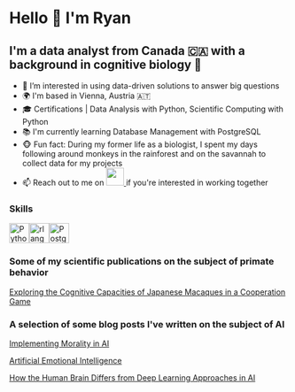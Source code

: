 Hello 👋 I'm Ryan
==================
I'm a data analyst from Canada 🇨🇦 with a background in cognitive biology 🧠
------------------
- 👀 I’m interested in using data-driven solutions to answer big questions
- 🌍  I'm based in Vienna, Austria 🇦🇹
- 🎓 Certifications | Data Analysis with Python, Scientific Computing with Python
- 📚 I'm currently learning Database Management with PostgreSQL
- :monkey_face: Fun fact: During my former life as a biologist, I spent my days following around monkeys in the rainforest and on the savannah to collect data for my projects
- 📫 Reach out to me on <a href="https://www.linkedin.com/in/ryan-sigmundson-6847a854" target="_blank" rel="noreferrer"> <picture> <source media="(prefers-color-scheme: dark)" srcset="https://raw.githubusercontent.com/danielcranney/readme-generator/main/public/icons/socials/linkedin-dark.svg" /> <source media="(prefers-color-scheme: light)" srcset="https://raw.githubusercontent.com/danielcranney/readme-generator/main/public/icons/socials/linkedin.svg" /> <img src="https://raw.githubusercontent.com/danielcranney/readme-generator/main/public/icons/socials/linkedin.svg" width="32" height="32" /> </picture>  </a>if you're interested in working together
### Skills 
<p align="left">
<a href="https://www.python.org/" target="_blank" rel="noreferrer"><img src="https://raw.githubusercontent.com/danielcranney/readme-generator/main/public/icons/skills/python-colored.svg" width="36" height="36" alt="Python" /></a><a href="https://www.r-project.org/" target="_blank" rel="noreferrer"><img src="https://raw.githubusercontent.com/danielcranney/readme-generator/main/public/icons/skills/rlang-colored.svg" width="36" height="36" alt="rlang" /></a><a href="https://www.postgresql.org/" target="_blank" rel="noreferrer"><img src="https://raw.githubusercontent.com/danielcranney/readme-generator/main/public/icons/skills/postgresql-colored.svg" width="36" height="36" alt="PostgreSQL" /></a>
                    </p>


### Some of my scientific publications on the subject of primate behavior
[Exploring the Cognitive Capacities of Japanese Macaques in a Cooperation Game](https://www.mdpi.com/2076-2615/11/6/1497)

### A selection of some blog posts I've written on the subject of AI
[Implementing Morality in AI](https://semanticstructure.blogspot.com/2023/09/implementing-morality-in-ai.html)

[Artificial Emotional Intelligence](https://semanticstructure.blogspot.com/2023/06/artificial-emotional-intelligence.html)

[How the Human Brain Differs from Deep Learning Approaches in AI](https://semanticstructure.blogspot.com/2023/04/how-human-brain-differs-from-deep.html)

                    
  
<!---
ry4nsigs/ry4nsigs is a ✨ special ✨ repository because its `README.md` (this file) appears on your GitHub profile.
You can click the Preview link to take a look at your changes.
--->
